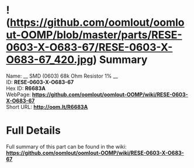 
!(https://github.com/oomlout/oomlout-OOMP/blob/master/parts/RESE-0603-X-O683-67/RESE-0603-X-O683-67_420.jpg)
Summary
=================
  
Name: __ SMD (0603) 68k Ohm Resistor 1% __    
ID: __RESE-0603-X-O683-67__   
Hex ID: __R6683A__   
WebPage: __https://github.com/oomlout/oomlout-OOMP/wiki/RESE-0603-X-O683-67__   
Short URL: __http://oom.lt/R6683A__   

Full Details
==========================
Full summary of this part can be found in the wiki:   
__https://github.com/oomlout/oomlout-OOMP/wiki/RESE-0603-X-O683-67__    

